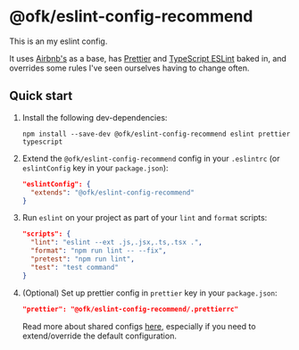 # @ofk/eslint-config-recommend

This is an my eslint config.

It uses [Airbnb's](https://github.com/airbnb/javascript) as a base, has [Prettier](https://prettier.io/) and [TypeScript ESLint](https://typescript-eslint.io/) baked in, and overrides some rules I've seen ourselves having to change often.

## Quick start

1. Install the following dev-dependencies:

   ```
   npm install --save-dev @ofk/eslint-config-recommend eslint prettier typescript
   ```

2. Extend the `@ofk/eslint-config-recommend` config in your `.eslintrc` (or `eslintConfig` key in your `package.json`):

   ```json
   "eslintConfig": {
     "extends": "@ofk/eslint-config-recommend"
   }
   ```

3. Run `eslint` on your project as part of your `lint` and `format` scripts:

   ```json
   "scripts": {
     "lint": "eslint --ext .js,.jsx,.ts,.tsx .",
     "format": "npm run lint -- --fix",
     "pretest": "npm run lint",
     "test": "test command"
   }
   ```

4. (Optional) Set up prettier config in `prettier` key in your `package.json`:

   ```json
   "prettier": "@ofk/eslint-config-recommend/.prettierrc"
   ```

   Read more about shared configs [here](https://prettier.io/blog/2019/04/12/1.17.0.html#config), especially if you need to extend/override the default configuration.
